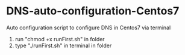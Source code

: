 # DNS-auto-configuration-Centos7
Auto configuration script to configure DNS in Centos7 via terminal

1. run "chmod +x runFirst.sh" in folder
2. type "./runFirst.sh" in terminal in folder
